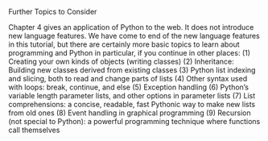 Further Topics to Consider

Chapter 4 gives an application of Python to the web. It does not introduce new language features. We
have come to end of the new language features in this tutorial, but there are certainly more basic topics to
learn about programming and Python in particular, if you continue in other places:
(1) Creating your own kinds of objects (writing classes)
(2) Inheritance: Building new classes derived from existing classes
(3) Python list indexing and slicing, both to read and change parts of lists
(4) Other syntax used with loops: break, continue, and else
(5) Exception handling
(6) Python’s variable length parameter lists, and other options in parameter lists
(7) List comprehensions: a concise, readable, fast Pythonic way to make new lists from old ones
(8) Event handling in graphical programming
(9) Recursion (not special to Python): a powerful programming technique where functions call themselves